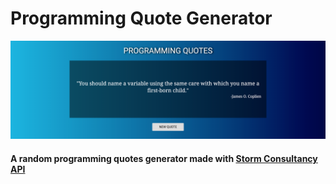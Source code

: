 # Programming Quote Generator
![](https://github.com/facundo-91/random-quote-generator/blob/master/cover.png)
#### A random programming quotes generator made with [Storm Consultancy API](https://quotes.stormconsultancy.co.uk)
